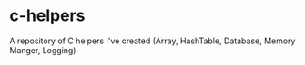 # c-helpers
A repository of C helpers I've created (Array, HashTable, Database, Memory Manger, Logging)
